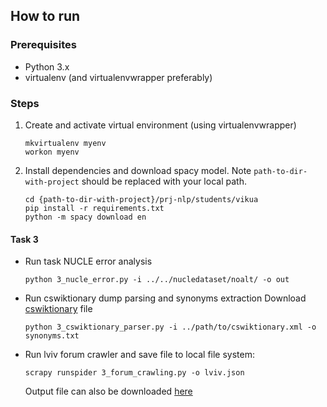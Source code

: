 ## How to run 

### Prerequisites

- Python 3.x
- virtualenv (and virtualenvwrapper preferably)

### Steps

1. Create and activate virtual environment (using virtualenvwrapper)
    ```
    mkvirtualenv myenv
    workon myenv
    ```

2. Install dependencies and download spacy model. 
    Note `path-to-dir-with-project` should be replaced with your local path.
    ```
    cd {path-to-dir-with-project}/prj-nlp/students/vikua
    pip install -r requirements.txt
    python -m spacy download en

#### Task 3

- Run task NUCLE error analysis
    ```
    python 3_nucle_error.py -i ../../nucledataset/noalt/ -o out
    ```

- Run cswiktionary dump parsing and synonyms extraction
    Download [cswiktionary](https://s3.eu-central-1.amazonaws.com/vikua-wiki/cswiktionary-20180301-pages-articles-multistream.xml) file
    ```
    python 3_cswiktionary_parser.py -i ../path/to/cswiktionary.xml -o synonyms.txt
    ```

- Run lviv forum crawler and save file to local file system: 
    ```
    scrapy runspider 3_forum_crawling.py -o lviv.json
    ```
    Output file can also be downloaded [here](https://s3.eu-central-1.amazonaws.com/vikua-wiki/task_3/lviv.json)